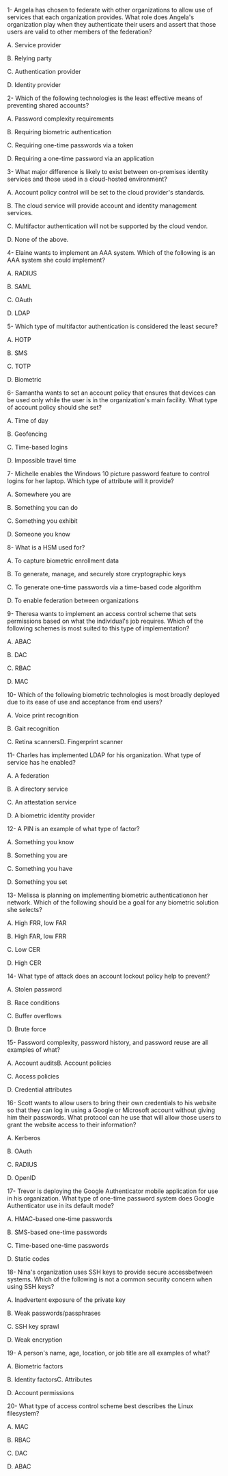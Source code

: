 1- Angela has chosen to federate with other organizations to allow use of services that each organization provides. What role does Angela's organization play when they authenticate their users and assert that those users are valid to other members of the federation?

A. Service provider

B. Relying party

C. Authentication provider

D. Identity provider

2- Which of the following technologies is the least effective means of preventing shared accounts?

A. Password complexity requirements

B. Requiring biometric authentication

C. Requiring one-time passwords via a token

D. Requiring a one-time password via an application

3- What major difference is likely to exist between on-premises identity services and those used in a cloud-hosted environment?

A. Account policy control will be set to the cloud provider's standards.

B. The cloud service will provide account and identity management services.

C. Multifactor authentication will not be supported by the cloud vendor.

D. None of the above.

4- Elaine wants to implement an AAA system. Which of the following is an AAA system she could implement?

A. RADIUS

B. SAML

C. OAuth

D. LDAP

5- Which type of multifactor authentication is considered the least secure?

A. HOTP

B. SMS

C. TOTP

D. Biometric

6- Samantha wants to set an account policy that ensures that devices can be used only while the user is in the organization's main facility. What type of account policy should she set?

A. Time of day

B. Geofencing

C. Time-based logins

D. Impossible travel time

7- Michelle enables the Windows 10 picture password feature to control logins for her laptop. Which type of attribute will it provide?

A. Somewhere you are

B. Something you can do

C. Something you exhibit

D. Someone you know

8-  What is a HSM used for?

A. To capture biometric enrollment data

B. To generate, manage, and securely store cryptographic keys

C. To generate one-time passwords via a time-based code algorithm

D. To enable federation between organizations

9- Theresa wants to implement an access control scheme that sets permissions based on what the individual's job requires. Which of the following schemes is most suited to this type of implementation?

A. ABAC

B. DAC

C. RBAC

D. MAC

10- Which of the following biometric technologies is most broadly deployed due to its ease of use and acceptance from end users?

A. Voice print recognition

B. Gait recognition

C. Retina scannersD. Fingerprint scanner

11- Charles has implemented LDAP for his organization. What type of service has he enabled?

A. A federation

B. A directory service

C. An attestation service

D. A biometric identity provider

12- A PIN is an example of what type of factor?

A. Something you know

B. Something you are

C. Something you have

D. Something you set

13- Melissa is planning on implementing biometric authenticationon her network. Which of the following should be a goal for any biometric solution she selects?

A. High FRR, low FAR

B. High FAR, low FRR

C. Low CER

D. High CER

14- What type of attack does an account lockout policy help to prevent?

A. Stolen password

B. Race conditions

C. Buffer overflows

D. Brute force

15- Password complexity, password history, and password reuse are all examples of what?

A. Account auditsB. Account policies

C. Access policies

D. Credential attributes

16- Scott wants to allow users to bring their own credentials to his website so that they can log in using a Google or Microsoft account without giving him their passwords. What protocol can he use that will allow those users to grant the website access to their information?

A. Kerberos

B. OAuth

C. RADIUS

D. OpenID

17- Trevor is deploying the Google Authenticator mobile application for use in his organization. What type of one-time password system does Google Authenticator use in its default mode?

A. HMAC-based one-time passwords

B. SMS-based one-time passwords

C. Time-based one-time passwords

D. Static codes

18- Nina's organization uses SSH keys to provide secure accessbetween systems. Which of the following is not a common security concern when using SSH keys?

A. Inadvertent exposure of the private key

B. Weak passwords/passphrases

C. SSH key sprawl

D. Weak encryption

19- A person's name, age, location, or job title are all examples of what?

A. Biometric factors

B. Identity factorsC. Attributes

D. Account permissions

20- What type of access control scheme best describes the Linux filesystem?

A. MAC

B. RBAC

C. DAC

D. ABAC
